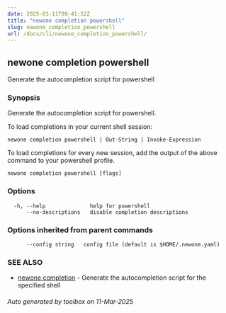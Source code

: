 ```yaml
---
date: 2025-03-11T09:41:52Z
title: "newone completion powershell"
slug: newone_completion_powershell
url: /docs/cli/newone_completion_powershell/
---
```

## newone completion powershell

Generate the autocompletion script for powershell

### Synopsis

Generate the autocompletion script for powershell.

To load completions in your current shell session:

	newone completion powershell | Out-String | Invoke-Expression

To load completions for every new session, add the output of the above command
to your powershell profile.


```
newone completion powershell [flags]
```

### Options

```
  -h, --help              help for powershell
      --no-descriptions   disable completion descriptions
```

### Options inherited from parent commands

```
      --config string   config file (default is $HOME/.newone.yaml)
```

### SEE ALSO

* [newone completion](/docs/cli/newone_completion/)	 - Generate the autocompletion script for the specified shell

###### Auto generated by toolbox on 11-Mar-2025
